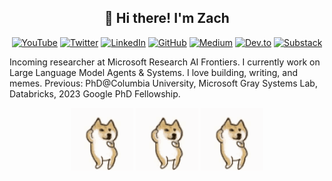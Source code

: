 <h2 align="center">👋 Hi there! I'm Zach</h2>

<div align="center">
  
[![YouTube](https://img.shields.io/badge/-ZacharyLLM-FF0000?style=flat-square&logo=youtube&logoColor=white)](https://www.youtube.com/@ZacharyLLM?sub_confirmation=1)
[![Twitter](https://img.shields.io/badge/ZacharyHuang12-000000?logo=x&logoColor=white)](https://x.com/ZacharyHuang12)
[![LinkedIn](https://custom-icon-badges.demolab.com/badge/LinkedIn-0A66C2?logo=linkedin-white&logoColor=fff)](https://www.linkedin.com/in/zachary-h-23aa37172/)
[![GitHub](https://img.shields.io/badge/-zachary62-181717?style=flat-square&logo=github&logoColor=white)](https://github.com/zachary62)
[![Medium](https://img.shields.io/badge/Medium-%23000000.svg?logo=medium&logoColor=white)](https://medium.com/@zh2408)
[![Dev.to](https://img.shields.io/badge/Dev.to-0A0A0A?logo=devdotto&logoColor=white)](https://dev.to/zachary62)
[![Substack](https://img.shields.io/badge/Substack-FF6719?logo=substack&logoColor=fff)](https://zacharyhuang.substack.com/)

</div>


Incoming researcher at Microsoft Research AI Frontiers. I currently work on Large Language Model Agents & Systems. I love building, writing, and memes. Previous: PhD@Columbia University, Microsoft Gray Systems Lab, Databricks, 2023 Google PhD Fellowship.


<p align="center">
  <img src="./images/doggo-doge.gif" alt="Doggo 1" width="100" />
  <img src="./images/doggo-doge.gif" alt="Doggo 2" width="100" />
  <img src="./images/doggo-doge.gif" alt="Doggo 3" width="100" />
</p>

